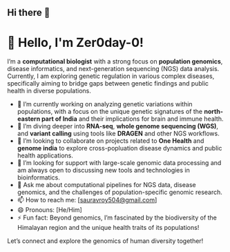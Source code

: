 ## Hi there 👋

# 👋 Hello, I'm Zer0day-0!

I’m a **computational biologist** with a strong focus on **population genomics**, disease informatics, and next-generation sequencing (NGS) data analysis. Currently, I am exploring genetic regulation in various complex diseases, specifically aiming to bridge gaps between genetic findings and public health in diverse populations.

- 🔭 I’m currently working on analyzing genetic variations within populations, with a focus on the unique genetic signatures of the **north-eastern part of India** and their implications for brain and immune health.
- 🌱 I’m diving deeper into **RNA-seq**, **whole genome sequencing (WGS)**, and **variant calling** using tools like **DRAGEN** and other NGS workflows.
- 👯 I’m looking to collaborate on projects related to **One Health** and **genome india** to explore cross-popluation disease dynamics and public health applications.
- 🤔 I’m looking for support with large-scale genomic data processing and am always open to discussing new tools and technologies in bioinformatics.
- 💬 Ask me about computational pipelines for NGS data, disease genomics, and the challenges of population-specific genomic research.
- 📫 How to reach me: [sauravroy504@gmail.com]
- 😄 Pronouns: [He/Him]
- ⚡ Fun fact: Beyond genomics, I’m fascinated by the biodiversity of the Himalayan region and the unique health traits of its populations!

Let’s connect and explore the genomics of human diversity together!

